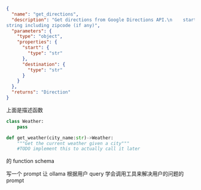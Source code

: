 ```json
{
  "name": "get_directions",
  "description": "Get directions from Google Directions API.\n    start: start address as a string including zipcode (if any)\n    destination: end address as a 
string including zipcode (if any)",
  "parameters": {
    "type": "object",
    "properties": {
      "start": {
        "type": "str"
      },
      "destination": {
        "type": "str"
      }
    }
  },
  "returns": "Direction"
}
```
上面是描述函数 
```python
class Weather:
    pass

def get_weather(city_name:str)->Weather:
    """Get the current weather given a city"""
    #TODO implement this to actually call it later

```
的 function schema

写一个 prompt 让 ollama 根据用户 query 学会调用工具来解决用户的问题的 prompt
